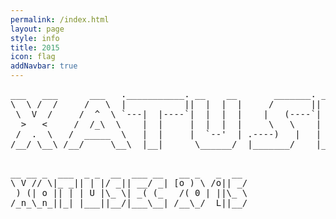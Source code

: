 ```yaml
---
permalink: /index.html
layout: page
style: info
title: 2015
icon: flag
addNavbar: true
---
```


<style type="text/css">
body {background-image:url(/static/img/bg.jpg);}
</style>

<div class="hidden-xs">
    <pre>
___   ___      ___   .___________. __    __       _______. _______   ______     ___     ___    __   _____  
\  \ /  /     /   \  |           ||  |  |  |     /       ||   ____| /      |   |__ \   / _ \  /_ | | ____| 
 \  V  /     /  ^  \ `---|  |----`|  |  |  |    |   (----`|  |__   |  ,----'      ) | | | | |  | | | |__   
  >   <     /  /_\  \    |  |     |  |  |  |     \   \    |   __|  |  |          / /  | | | |  | | |___ \  
 /  .  \   /  _____  \   |  |     |  `--'  | .----)   |   |  |____ |  `----.    / /_  | |_| |  | |  ___) | 
/__/ \__\ /__/     \__\  |__|      \______/  |_______/    |_______| \______|   |____|  \___/   |_| |____/  
    </pre>
</div>

<div class="visible-xs">
    <pre>
__ __ _  ___  _ _  __  ___ __   __ _   _  __ 
\ V // \|_ _|| | |/ _|| __/ _| [o ) \ /o|| _/
 ) (| o || | | U |\_ \| _( (_   /( 0 | ||\_ \
/_n_\_n_||_| |___||__/|___\__| /__\_/  L||__/
    </pre>
</div>
